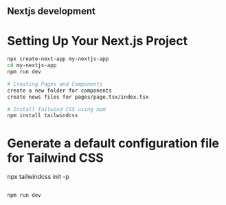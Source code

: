 
## Nextjs development
# Setting Up Your Next.js Project
```bash
npx create-next-app my-nextjs-app
cd my-nextjs-app
npm run dev

# Creating Pages and Components
create a new folder for components
create news files for pages/page.tsx/index.tsx

# Install Tailwind CSS using npm
npm install tailwindcss
```

# Generate a default configuration file for Tailwind CSS
npx tailwindcss init -p
```

npm run dev
```


